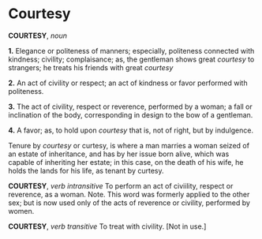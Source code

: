# Courtesy

**COURTESY**, _noun_

**1.** Elegance or politeness of manners; especially, politeness connected with kindness; civility; complaisance; as, the gentleman shows great _courtesy_ to strangers; he treats his friends with great _courtesy_

**2.** An act of civility or respect; an act of kindness or favor performed with politeness.

**3.** The act of civility, respect or reverence, performed by a woman; a fall or inclination of the body, corresponding in design to the bow of a gentleman.

**4.** A favor; as, to hold upon _courtesy_ that is, not of right, but by indulgence.

Tenure by _courtesy_ or curtesy, is where a man marries a woman seized of an estate of inheritance, and has by her issue born alive, which was capable of inheriting her estate; in this case, on the death of his wife, he holds the lands for his life, as tenant by curtesy.

**COURTESY**, _verb intransitive_ To perform an act of civiility, respect or reverence, as a woman. Note. This word was formerly applied to the other sex; but is now used only of the acts of reverence or civility, performed by women.

**COURTESY**, _verb transitive_ To treat with civility. \[Not in use.\]